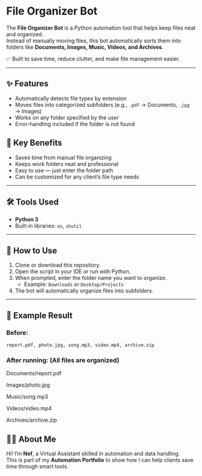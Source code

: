 # File Organizer Bot

The **File Organizer Bot** is a Python automation tool that helps keep files neat and organized.  
Instead of manually moving files, this bot automatically sorts them into folders like **Documents, Images, Music, Videos, and Archives**.  

✅ Built to save time, reduce clutter, and make file management easier.  

---

## ✨ Features
- Automatically detects file types by extension  
- Moves files into categorized subfolders (e.g., `.pdf` → Documents, `.jpg` → Images)  
- Works on any folder specified by the user  
- Error-handling included if the folder is not found  

## 📌 Key Benefits
- Saves time from manual file organizing  
- Keeps work folders neat and professional  
- Easy to use — just enter the folder path  
- Can be customized for any client’s file type needs  

---

## 🛠️ Tools Used
- **Python 3**  
- Built-in libraries: `os`, `shutil`  

---

## 🚀 How to Use 
1. Clone or download this repository.  
2. Open the script in your IDE or run with Python.  
3. When prompted, enter the folder name you want to organize.  
   - Example: `Downloads` or `Desktop/Projects`  
4. The bot will automatically organize files into subfolders.
---

## 📂 Example Result
### Before:  

    report.pdf, photo.jpg, song.mp3, video.mp4, archive.zip

### After running: (All files are organized)

Documents/report.pdf

Images/photo.jpg

Music/song.mp3

Videos/video.mp4

Archives/archive.zip

## 👨‍💻 About Me
Hi! I’m **Nef**, a Virtual Assistant skilled in automation and data handling.  
This is part of my **Automation Portfolio** to show how I can help clients save time through smart tools.